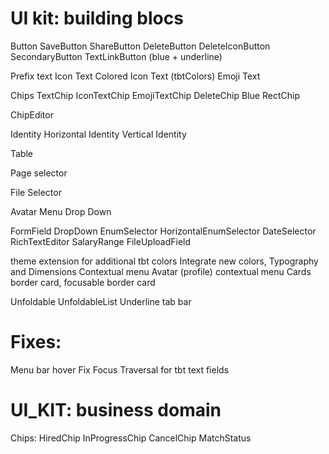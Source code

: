 # UI kit: building blocs
Button
  SaveButton
  ShareButton
  DeleteButton
  DeleteIconButton  
  SecondaryButton
  TextLinkButton (blue + underline)

Prefix text
  Icon Text
    Colored Icon Text (tbtColors)
  Emoji Text

Chips
  TextChip
  IconTextChip
  EmojiTextChip
  DeleteChip
    Blue
  RectChip

ChipEditor

Identity
  Horizontal Identity
  Vertical Identity

Table

Page selector

File Selector

Avatar Menu Drop Down

FormField
  DropDown
  EnumSelector
    HorizontalEnumSelector
  DateSelector
  RichTextEditor
  SalaryRange
  FileUploadField

theme extension for additional tbt colors
Integrate new colors, Typography and Dimensions
Contextual menu
Avatar (profile) contextual menu
Cards
  border card,
  focusable border card

Unfoldable
UnfoldableList
Underline tab bar

# Fixes:
Menu bar hover
Fix Focus Traversal for tbt text fields

# UI_KIT: business domain
Chips:
  HiredChip
  InProgressChip
  CancelChip
  MatchStatus
